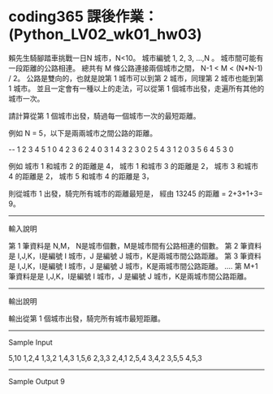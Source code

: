 # coding365 課後作業： (Python_LV02_wk01_hw03)

賴先生騎腳踏車挑戰一日N 城市，N<10。 
城市編號 1, 2, 3, ...,N 。 
城市間可能有一段距離的公路相連。 
總共有 M 條公路連接兩個城市之間， N-1 < M < (N*N-1) / 2。 
公路是雙向的，也就是說第 1 城市可以到第 2 城市，同理第 2 城市也能到第 1 城市。 
並且一定會有一種以上的走法，可以從第 1 個城市出發，走遍所有其他的城市一次。 

請計算從第 1 個城市出發，騎過每一個城市一次的最短距離。 



例如 N = 5，以下是兩兩城市之間公路的距離。 

-- 1 2 3 4 5 
1 0 4 2 3 6 
2 4 0 3 1 4 
3 2 3 0 2 5 
4 3 1 2 0 3 
5 6 4 5 3 0 

例如 
城市 1 和城市 2 的距離是 4， 
城市 1 和城市 3 的距離是 2， 
城市 3 和城市 4 的距離是 2， 
城市 5 和城市 4 的距離是 3， 

則從城市 1 出發，騎完所有城市的距離最短是， 
經由 13245 的距離 = 2+3+1+3= 9。 

---------- 
輸入說明 

第 1 筆資料是 N,M， N是城市個數，M是城市間有公路相連的個數。 
第 2 筆資料是 I,J,K，I是編號 I 城市，J 是編號 J 城市，K是兩城市間公路距離。 
第 3 筆資料是 I,J,K，I是編號 I 城市，J 是編號 J 城市，K是兩城市間公路距離。 
.... 
第 M+1筆資料是是 I,J,K，I是編號 I 城市，J 是編號 J 城市，K是兩城市間公路距離。 

-------- 
輸出說明 

輸出從第 1 個城市出發，騎完所有城市最短距離。 

-------- 
Sample Input 

5,10 
1,2,4 
1,3,2 
1,4,3 
1,5,6 
2,3,3 
2,4,1 
2,5,4 
3,4,2 
3,5,5 
4,5,3 

-------- 
Sample Output 
9